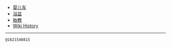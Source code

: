 - [婴儿车](/0003_婴儿车)
- [浴盆](/0004_浴盆)
- [胎教](/0002_胎教)
- [Wiki History](/hist)

---
<kbd><sub>@1621540815</sub></kbd>
